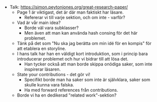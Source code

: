 
- Talk: https://simon.peytonjones.org/great-research-paper/
	- Page 1 är viktigast, det är där man faktiskt har läsare.
		- Refererar vi till varje sektion, och om inte - varför?
	- Vad är vår main idea?
		- Borde väl vara subklasser?
		- Men även att man kan använda hash consing för det här problemet.
	- Tänk på det som "Nu ska jag berätta om min idé för en kompis" för att etablera en storyline.
	- I hans talk har han en väldigt kort introduktion, som i princip bara introducerar problemet och hur vi bidrar till att lösa det.
		- Han tycker också att man borde skippa onödiga saker, som inte inspirerar läsaren.
	- State your contributions - det gör vi!
		- Specifikt borde man ha saker som inte är självklara, saker som skulle kunna vara falska.
		- Ha med forward references från contributions.
	- Borde vi ha en dedikerad "related work"-sektion?